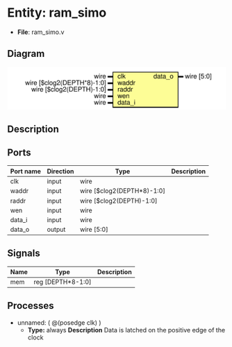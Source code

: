 # Entity: ram_simo

- **File**: ram_simo.v
## Diagram

![Diagram](ram_simo.svg "Diagram")
## Description



## Ports

| Port name | Direction | Type                       | Description |
| --------- | --------- | -------------------------- | ----------- |
| clk       | input     | wire                       |             |
| waddr     | input     | wire [$clog2(DEPTH*8)-1:0] |             |
| raddr     | input     | wire [$clog2(DEPTH)-1:0]   |             |
| wen       | input     | wire                       |             |
| data_i    | input     | wire                       |             |
| data_o    | output    | wire [5:0]                 |             |
## Signals

| Name | Type               | Description |
| ---- | ------------------ | ----------- |
| mem  | reg  [DEPTH*8-1:0] |             |
## Processes
- unnamed: ( @(posedge clk) )
  - **Type:** always
**Description**
 Data is latched on the positive edge of the clock 
